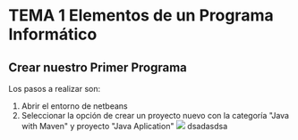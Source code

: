 # TEMA 1 Elementos de un Programa Informático
## Crear nuestro Primer Programa
Los pasos a realizar son: 
1. Abrir el entorno de netbeans
2. Seleccionar la opción de crear un proyecto nuevo con la categoría "Java with Maven" y proyecto "Java Aplication"
![](C:\Users\atres\Documents\ProgramacionNuevo\Apuntes\Imagenes\JavaAplicattion.png)
dsadasdsa